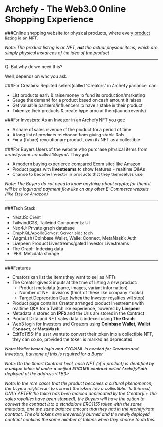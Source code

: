 # Archefy - The Web3.0 Online Shopping Experience
###Online shopping website for physical products, where every <u>product listing</u> is an NFT.

<i>Note: The product listing is an NFT, **not** the actual physical items, which are simply physical instances of the idea of the product</i>

---

Q: But why do we need this?

Well, depends on who you ask.

###For Creators:
Reputed sellers(called 'Creators' in Archefy parlance) can
- List products early & raise money to fund its production/marketing
- Gauge the demand for a product based on cash amount it raises
- Get valuable partners/influencers to have a stake in their product
- Tokenize their products & create hype around them(launch events)

###For Investors:
As an Investor in an Archefy NFT you get:
- A share of sales revenue of the product for a period of time
- A long list of products to choose from giving stable RoIs
- For a (future) revolutionary product, own its NFT as a collectible

###For Buyers
Users of the website who purchase physical items from archefy.com are called 'Buyers'. They get:
- A modern buying experience compared Ecom sites like Amazon
- Product pages with **livestreams** to show features + realtime Q&As
- Chance to become Investor in products that they themselves use

*Note: The Buyers do not need to know anything about crypto; for them it will be a login and payment flow like on any other E-Commerce website (like Etsy or Amazon)*

---

###Tech Stack
- NextJS: Client
- TailwindCSS, Tailwind Components: UI
- Neo4J: Private graph database
- GraphQL/ApolloServer: Server side tech
- Wagmi.sh (Coinbase Wallet, Wallet Connect, MetaMask): Auth
- Livepeer: Product Livestreams/gated Investor Livestreams
- The Graph: Indexing data
- IPFS: Metadata storage

---
###Features
- Creators can list the items they want to sell as NFTs
- The Creator gives 3 inputs at the time of listing a new product:
  - Product metadata (name, images, variant information)
  - Number of NFT divisions (think of these like company stocks)
  - Target Deprecation Date (when the Investor royalties will stop)
- Product page contains Creator arranged product livestreams with realtime Q&A for a Twitch like experience, powered by **Livepeer**
- Metadata is stored on **IPFS** and the Uris are stored in the Contract
- Product Data and NFT sales data is indexed using **The Graph**
- Web3 login for Investors and Creators using **Coinbase Wallet, Wallet Connect, or MetaMask**
- ExitTo1155: If a user wants to convert their token into a collectible NFT, they can do so, provided the token is marked as deprecated

*Note: Wallet based login and KYC/AML is needed for Creators and Investors, but none of this is required for a Buyer*

*Note: On the Smart Contract level, each NFT (of a product) is identified by a unique token id under a unified ERC1155 contract called ArchefyPath, deployed at the address \<TBD\>*

*Note: In the rare cases that the product becomes a cultural phenomenon, the buyers might want to convert the token into a collectible.
To this end, ONLY AFTER the token has been marked deprecated by the Creator(i.e. the sales royalties have been stopped), the Buyers will have the option to convert the contract into a standalone ERC1155 token with the same metadata, and the same balance amount that they had in the ArchefyPath contract. The old tokens are irreversibly burned and the newly deployed contract contains the same number of tokens when they choose to do this.*